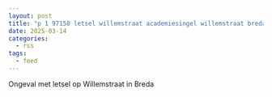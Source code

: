 ```yaml
---
layout: post
title: "p 1 97158 letsel willemstraat academiesingel willemstraat breda"
date: 2025-03-14
categories: 
  - rss
tags: 
  - feed
---
```


Ongeval met letsel op Willemstraat in Breda
